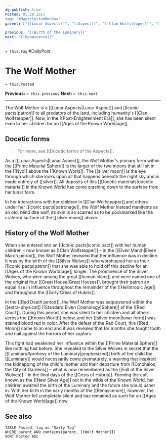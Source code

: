 ```yaml
---
dg-publish: true
Posted: 05.29.2023
tag: "#MagicSystemMonday"
parent: ["[[Lunar Aspects]]", "[[Aspect]]", "[[Clan Wolfstepper]]", "[[Silver]]", "[[silver moon]]"]

previous: "[[Birth of the Luminary]]"
next: "[[Renascence]]"
---
```

`= this.tag` #DailyPost 
# The Wolf Mother
`= this.Posted`

**Previous:** `= this.previous`
**Next:** `= this.next`

---

The Wolf Mother is a [[Lunar Aspects|Lunar Aspect]] and [[Iconic pacts|patron]] to all predators of the land, including humanity's [[Clan Wolfstepper]]. Now, in the [[Post-Enlightenment Era]], she has been silent even to her children for an [[Ages of the Known World|age]].

## Docetic forms

> For more, see [[Docetic forms of the Aspects]].

As a [[Lunar Aspects|Lunar Aspect]], the Wolf Mother's primary form within the [[Prime Material Sphere]] is the larger of the two moons that still sit in the [[Nyx]] above the [[Known World]]. The [[silver moon]] is the eye through which she looks upon all that happens beneath the night sky and is made entirely of [[silver]]. All deposits of this [[Docetic materials|docetic material]] in the Known World has come crashing down to the surface from her lunar form.

In her interactions with her children in [[Clan Wolfstepper]] and others under her [[Iconic pacts|patronage]], the Wolf Mother instead manifests as an old, blind dire wolf, its skin is so scarred as to be pockmarked like the cratered surface of the [[silver moon]] above.

## History of the Wolf Mother

When she entered into an [[Iconic pacts|iconic pact]] with her human children – now known as [[Clan Wolfstepper]] – in the [[Elven March|Elven March period]], the Wolf Mother revealed that her influence was in decline. It was by the birth of the [[Silver Wolves]] who worshipped her as their [[Iconic pacts|patron]] that she was able to hold off this decline for an [[Ages of the Known World|age]] longer. The prominence of the Silver Wolves, who were among the great [[human clans]] and were named one of the original four [[Great House|Great Houses]], brought their patron an equal rise in influence throughout the remainder of the [[Heliotropic Age]] and throughout the [[Early Crisis of Hubris]].

In the [[Red Death period]], the Wolf Mother was sequestered within the [[extra-physical]] [[Standard Elven Cosmology|Sphere]] of the [[Red Court]]. During this period, she was silent to her children and all others across the [[Known World]] below, and her [[silver moon|lunar form]] was stained blood red in color. After the defeat of the Red Court, this [[Red Moon]] came to an end and it was revealed that for months she fought tooth and nail against the horrors of her captors.

This fight had weakened her influence within the [[Prime Material Sphere]] like nothing had before. She revealed to the Silver Wolves in secret that the [[Luminary#prohesy of the Luminary|prophesized]] birth of her child the [[Luminary]] would necessarily come prematurely, a warning that inspired the kidnapping of the child's mother and their departure from [[Omphalos, the City of Gardens]] – what is now remembered as the [[Fall of the Silver Wolves]] – in the final days of the [[Crisis of Hubris]]. Forming the cult known as the [[New Silver Age]] out in the wilds of the Known World, her children awaited the birth of the Luminary and the future she would usher in. With her birth in the early months of the [[Renascence]], however, the Wolf Mother fell completely silent and has remained as such for an [[Ages of the Known World|age]] now.

## See also
```dataview
TABLE Posted, tag as "Daily Tag"
WHERE parent AND contains(parent, [[Wolf Mother]])
SORT Posted ASC
```
